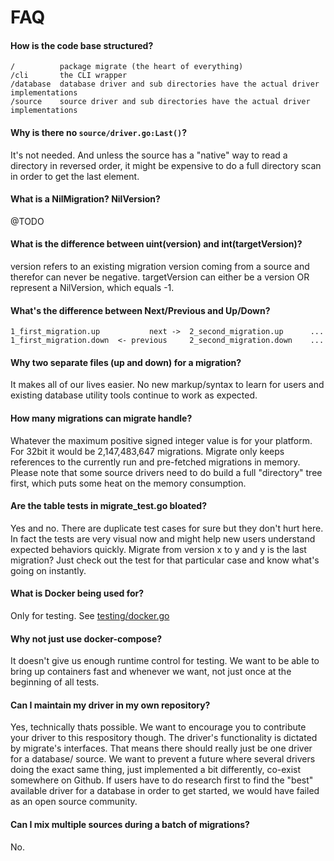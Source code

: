 # FAQ

#### How is the code base structured?
  ```
  /          package migrate (the heart of everything)
  /cli       the CLI wrapper
  /database  database driver and sub directories have the actual driver implementations
  /source    source driver and sub directories have the actual driver implementations
  ```

#### Why is there no `source/driver.go:Last()`?
  It's not needed. And unless the source has a "native" way to read a directory in reversed order,
  it might be expensive to do a full directory scan in order to get the last element.

#### What is a NilMigration? NilVersion?
  @TODO

#### What is the difference between uint(version) and int(targetVersion)?
  version refers to an existing migration version coming from a source and therefor can never be negative. 
  targetVersion can either be a version OR represent a NilVersion, which equals -1.    

#### What's the difference between Next/Previous and Up/Down?
  ```
  1_first_migration.up           next ->  2_second_migration.up      ...
  1_first_migration.down  <- previous     2_second_migration.down    ...
  ```
 
#### Why two separate files (up and down) for a migration?
  It makes all of our lives easier. No new markup/syntax to learn for users 
  and existing database utility tools continue to work as expected.
    
#### How many migrations can migrate handle?
  Whatever the maximum positive signed integer value is for your platform. 
  For 32bit it would be 2,147,483,647 migrations. Migrate only keeps references to 
  the currently run and pre-fetched migrations in memory. Please note that some 
  source drivers need to do build a full "directory" tree first, which puts some
  heat on the memory consumption. 
    
#### Are the table tests in migrate_test.go bloated?
  Yes and no. There are duplicate test cases for sure but they don't hurt here. In fact
  the tests are very visual now and might help new users understand expected behaviors quickly.
  Migrate from version x to y and y is the last migration? Just check out the test for 
  that particular case and know what's going on instantly.
    
#### What is Docker being used for?
  Only for testing. See [testing/docker.go](testing/docker.go)
    
#### Why not just use docker-compose?
  It doesn't give us enough runtime control for testing. We want to be able to bring up containers fast
  and whenever we want, not just once at the beginning of all tests.
    
#### Can I maintain my driver in my own repository?
  Yes, technically thats possible. We want to encourage you to contribute your driver to this respository though.
  The driver's functionality is dictated by migrate's interfaces. That means there should really
  just be one driver for a database/ source. We want to prevent a future where several drivers doing the exact same thing,
  just implemented a bit differently, co-exist somewhere on Github. If users have to do research first to find the
  "best" available driver for a database in order to get started, we would have failed as an open source community.

#### Can I mix multiple sources during a batch of migrations?
  No.
